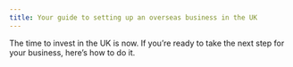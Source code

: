 ```yaml
---
title: Your guide to setting up an overseas business in the UK
---
```


The time to invest in the UK is now. If you’re ready to take the next step for your business, here’s how to do it.
